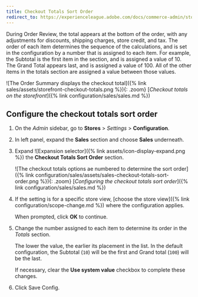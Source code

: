 ```yaml
---
title: Checkout Totals Sort Order
redirect_to: https://experienceleague.adobe.com/docs/commerce-admin/stores-sales/point-of-purchase/checkout/checkout-totals-sort-order.html
---
```


During Order Review, the total appears at the bottom of the order, with any adjustments for discounts, shipping charges, store credit, and tax. The order of each item determines the sequence of the calculations, and is set in the configuration by a number that is assigned to each item. For example, the Subtotal is the first item in the section, and is assigned a value of 10. The Grand Total appears last, and is assigned a value of 100. All of the other items in the totals section are assigned a value between those values.

![The Order Summary displays the checkout total]({% link sales/assets/storefront-checkout-totals.png %}){: .zoom}
[_Checkout totals on the storefront_]({% link configuration/sales/sales.md %})

## Configure the checkout totals sort order

1. On the _Admin_ sidebar, go to **Stores** > _Settings_ > **Configuration**.

1. In left panel, expand the **Sales** section and choose **Sales** underneath.

1. Expand ![Expansion selector]({% link assets/icon-display-expand.png %}) the **Checkout Totals Sort Order** section.

   ![The checkout totals options ae numbered to determine the sort order]({% link configuration/sales/assets/sales-checkout-totals-sort-order.png %}){: .zoom}
   [_Configuring the checkout totals sort order_]({% link configuration/sales/sales.md %})

1. If the setting is for a specific store view, [choose the store view]({% link configuration/scope-change.md %}) where the configuration applies.

   When prompted, click **OK** to continue.

1. Change the number assigned to each item to determine its order in the _Totals_ section.

   The lower the value, the earlier its placement in the list. In the default configuration, the Subtotal (`10`) will be the first and Grand total (`100`) will be the last.

   If necessary, clear the **Use system value** checkbox to complete these changes.

1. Click <span class="btn">Save Config</span>.
